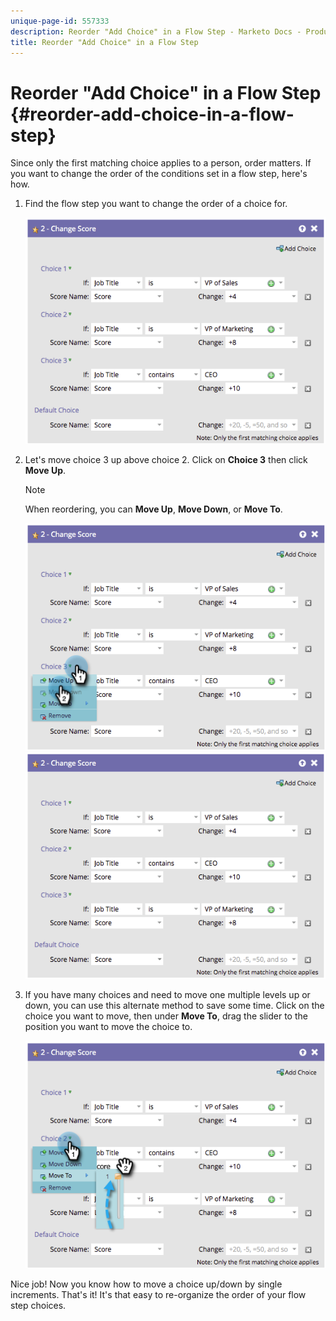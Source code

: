 ```yaml
---
unique-page-id: 557333
description: Reorder "Add Choice" in a Flow Step - Marketo Docs - Product Documentation
title: Reorder "Add Choice" in a Flow Step
---
```


# Reorder "Add Choice" in a Flow Step {#reorder-add-choice-in-a-flow-step}

Since only the first matching choice applies to a person, order matters. If you want to change the order of the conditions set in a flow step, here's how.

1. Find the flow step you want to change the order of a choice for. 

   ![](assets/one.png)

1. Let's move choice 3 up above choice 2. Click on **Choice 3** then click **Move Up**.

   >[!NOTE]
   >
   >When reordering, you can **Move Up**, **Move Down**, or **Move To**.

   ![](assets/two.png) ![](assets/three.png)

1. If you have many choices and need to move one multiple levels up or down, you can use this alternate method to save some time. Click on the choice you want to move, then under **Move To**, drag the slider to the position you want to move the choice to. 

   ![](assets/four.png)

Nice job! Now you know how to move a choice up/down by single increments. That's it! It's that easy to re-organize the order of your flow step choices.
